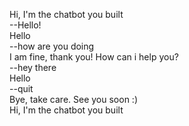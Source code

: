 Hi, I'm the chatbot you built<br/>
--Hello!<br/>
Hello<br/>
--how are you doing<br/>
I am fine, thank you! How can i help you?<br/>
--hey there<br/>
Hello<br/>
--quit<br/>
Bye, take care. See you soon :) <br/>
Hi, I'm the chatbot you built<br/>

